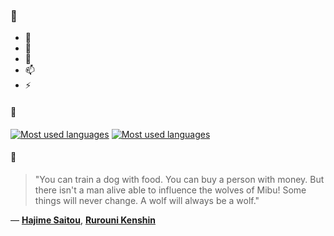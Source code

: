 ### 👋

- 🔭
- 🌱
- 💬
- 📫
- ⚡

#### 🧏

[![Most used languages](https://github-readme-stats-aynah.vercel.app/api/top-langs/?username=aynh&theme=solarized-dark&langs_count=6&layout=compact&hide_title=true)](https://github.com/anuraghazra/github-readme-stats#gh-dark-mode-only)
[![Most used languages](https://github-readme-stats-aynah.vercel.app/api/top-langs/?username=aynh&theme=solarized-light&langs_count=6&layout=compact&hide_title=true)](https://github.com/anuraghazra/github-readme-stats#gh-light-mode-only)

#### 💬

> "You can train a dog with food. You can buy a person with money. But there isn't a man alive able to influence the wolves of Mibu! Some things will never change. A wolf will always be a wolf."

&mdash; [**Hajime Saitou**](https://myanimelist.net/character.php?q=Hajime%20Saitou&cat=character), [**Rurouni Kenshin**](https://myanimelist.net/search/all?q=Rurouni%20Kenshin&cat=all)
